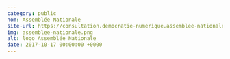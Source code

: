 ```yaml
---
category: public
nom: Assemblée Nationale
site-url: https://consultation.democratie-numerique.assemblee-nationale.fr 
img: assemblee-nationale.png
alt: logo Assemblée Nationale
date: 2017-10-17 00:00:00 +0000
---
```

